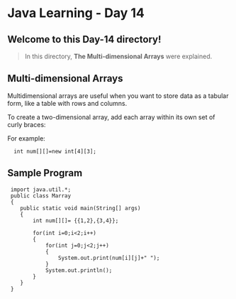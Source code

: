# Java Learning - Day 14

## Welcome to this Day-14 directory!

>  In this directory, **The Multi-dimensional Arrays** were explained.

## Multi-dimensional Arrays

 Multidimensional arrays are useful when you want to store data as a tabular form, like a table with rows and columns.

 To create a two-dimensional array, add each array within its own set of curly braces:

For example:

      int num[][]=new int[4][3];

## Sample Program

     import java.util.*;
     public class Marray
     {
        public static void main(String[] args)
        {
            int num[][]= {{1,2},{3,4}};
            
            for(int i=0;i<2;i++)
            {
                for(int j=0;j<2;j++)
                {
                    System.out.print(num[i][j]+" ");
                }
                System.out.println();
            }
        }
     }
